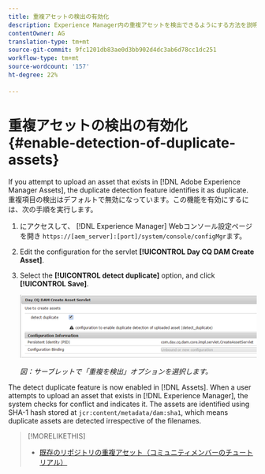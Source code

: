 ```yaml
---
title: 重複アセットの検出の有効化
description: Experience Manager内の重複アセットを検出できるようにする方法を説明します。
contentOwner: AG
translation-type: tm+mt
source-git-commit: 9fc1201db83ae0d3bb902d4dc3ab6d78cc1dc251
workflow-type: tm+mt
source-wordcount: '157'
ht-degree: 22%

---
```



# 重複アセットの検出の有効化 {#enable-detection-of-duplicate-assets}

If you attempt to upload an asset that exists in [!DNL Adobe Experience Manager Assets], the duplicate detection feature identifies it as duplicate. 重複項目の検出はデフォルトで無効になっています。この機能を有効にするには、次の手順を実行します。

1. にアクセスして、 [!DNL Experience Manager] Webコンソール設定ページを開き `https://[aem_server]:[port]/system/console/configMgr`ます。
1. Edit the configuration for the servlet **[!UICONTROL Day CQ DAM Create Asset]**.
1. Select the **[!UICONTROL detect duplicate]** option, and click **[!UICONTROL Save]**.

   ![サーブレットで「重複項目の検出」オプションを選択](assets/chlimage_1-377.png)

   *図：サーブレットで「重複を検出」オプションを選択します。*

The detect duplicate feature is now enabled in [!DNL Assets]. When a user attempts to upload an asset that exists in [!DNL Experience Manager], the system checks for conflict and indicates it. The assets are identified using SHA-1 hash stored at `jcr:content/metadata/dam:sha1`, which means duplicate assets are detected irrespective of the filenames.

>[!MORELIKETHIS]
>
>* [既存のリポジトリの重複アセット（コミュニティメンバーのチュートリアル）](https://experience-aem.blogspot.com/2019/06/aem-65-find-duplicate-assets-binaries-in-existing-repository.html)


